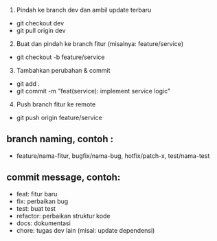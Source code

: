 1. Pindah ke branch dev dan ambil update terbaru

- git checkout dev
- git pull origin dev

2. Buat dan pindah ke branch fitur (misalnya: feature/service)

- git checkout -b feature/service

3. Tambahkan perubahan & commit

- git add .
- git commit -m "feat(service): implement service logic"

4. Push branch fitur ke remote

- git push origin feature/service

## branch naming, contoh : 
- feature/nama-fitur, bugfix/nama-bug, hotfix/patch-x, test/nama-test

## commit message, contoh:
- feat: fitur baru
- fix: perbaikan bug
- test: buat test
- refactor: perbaikan struktur kode
- docs: dokumentasi
- chore: tugas dev lain (misal: update dependensi)
